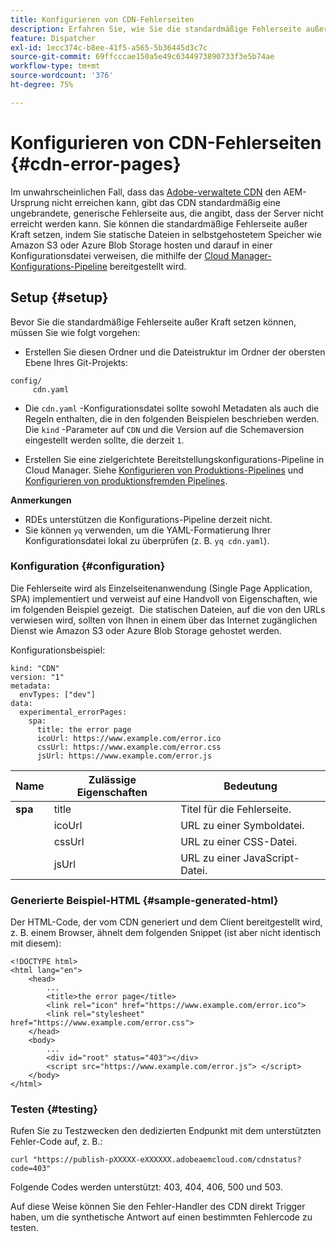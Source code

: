 ```yaml
---
title: Konfigurieren von CDN-Fehlerseiten
description: Erfahren Sie, wie Sie die standardmäßige Fehlerseite außer Kraft setzen können, indem Sie statische Dateien in selbstgehostetem Speicher wie Amazon S3 oder Azure Blob Storage hosten und darauf in einer Konfigurationsdatei verweisen, die mithilfe der Cloud Manager-Konfigurations-Pipeline bereitgestellt wird.
feature: Dispatcher
exl-id: 1ecc374c-b8ee-41f5-a565-5b36445d3c7c
source-git-commit: 69ffcccae150a5e49c6344973890733f3e5b74ae
workflow-type: tm+mt
source-wordcount: '376'
ht-degree: 75%

---
```


# Konfigurieren von CDN-Fehlerseiten {#cdn-error-pages}

Im unwahrscheinlichen Fall, dass das [Adobe-verwaltete CDN](/help/implementing/dispatcher/cdn.md#aem-managed-cdn) den AEM-Ursprung nicht erreichen kann, gibt das CDN standardmäßig eine ungebrandete, generische Fehlerseite aus, die angibt, dass der Server nicht erreicht werden kann. Sie können die standardmäßige Fehlerseite außer Kraft setzen, indem Sie statische Dateien in selbstgehostetem Speicher wie Amazon S3 oder Azure Blob Storage hosten und darauf in einer Konfigurationsdatei verweisen, die mithilfe der [Cloud Manager-Konfigurations-Pipeline](/help/implementing/cloud-manager/configuring-pipelines/introduction-ci-cd-pipelines.md#config-deployment-pipeline) bereitgestellt wird.

## Setup {#setup}

Bevor Sie die standardmäßige Fehlerseite außer Kraft setzen können, müssen Sie wie folgt vorgehen:

* Erstellen Sie diesen Ordner und die Dateistruktur im Ordner der obersten Ebene Ihres Git-Projekts:

```
config/
     cdn.yaml
```

* Die `cdn.yaml` -Konfigurationsdatei sollte sowohl Metadaten als auch die Regeln enthalten, die in den folgenden Beispielen beschrieben werden. Die `kind` -Parameter auf `CDN` und die Version auf die Schemaversion eingestellt werden sollte, die derzeit `1`.

* Erstellen Sie eine zielgerichtete Bereitstellungskonfigurations-Pipeline in Cloud Manager. Siehe [Konfigurieren von Produktions-Pipelines](/help/implementing/cloud-manager/configuring-pipelines/configuring-production-pipelines.md) und [Konfigurieren von produktionsfremden Pipelines](/help/implementing/cloud-manager/configuring-pipelines/configuring-non-production-pipelines.md).

**Anmerkungen**

* RDEs unterstützen die Konfigurations-Pipeline derzeit nicht.
* Sie können `yq` verwenden, um die YAML-Formatierung Ihrer Konfigurationsdatei lokal zu überprüfen (z. B. `yq cdn.yaml`).

### Konfiguration {#configuration}

Die Fehlerseite wird als Einzelseitenanwendung (Single Page Application, SPA) implementiert und verweist auf eine Handvoll von Eigenschaften, wie im folgenden Beispiel gezeigt.   Die statischen Dateien, auf die von den URLs verwiesen wird, sollten von Ihnen in einem über das Internet zugänglichen Dienst wie Amazon S3 oder Azure Blob Storage gehostet werden.

Konfigurationsbeispiel:

```
kind: "CDN"
version: "1"
metadata:
  envTypes: ["dev"]
data:
  experimental_errorPages:
    spa:
      title: the error page
      icoUrl: https://www.example.com/error.ico
      cssUrl: https://www.example.com/error.css
      jsUrl: https://www.example.com/error.js
```

| Name | Zulässige Eigenschaften | Bedeutung |
|-----------|--------------------------|-------------|
| **spa** | title | Titel für die Fehlerseite. |
|     | icoUrl | URL zu einer Symboldatei. |
|     | cssUrl | URL zu einer CSS-Datei. |
|     | jsUrl | URL zu einer JavaScript-Datei. |

### Generierte Beispiel-HTML {#sample-generated-html}

Der HTML-Code, der vom CDN generiert und dem Client bereitgestellt wird, z. B. einem Browser, ähnelt dem folgenden Snippet (ist aber nicht identisch mit diesem):

```
<!DOCTYPE html>
<html lang="en">
    <head>
        ...
        <title>the error page</title>
        <link rel="icon" href="https://www.example.com/error.ico">
        <link rel="stylesheet" href="https://www.example.com/error.css">
    </head>
    <body>
        ...
        <div id="root" status="403"></div>
        <script src="https://www.example.com/error.js"> </script>
    </body>
</html>
```

### Testen {#testing}

Rufen Sie zu Testzwecken den dedizierten Endpunkt mit dem unterstützten Fehler-Code auf, z. B.:

```
curl "https://publish-pXXXXX-eXXXXXX.adobeaemcloud.com/cdnstatus?code=403"
```

Folgende Codes werden unterstützt: 403, 404, 406, 500 und 503.

Auf diese Weise können Sie den Fehler-Handler des CDN direkt Trigger haben, um die synthetische Antwort auf einen bestimmten Fehlercode zu testen.
